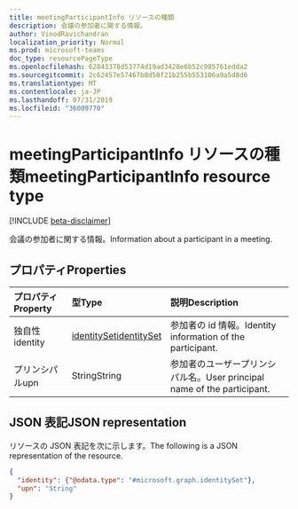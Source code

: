 ```yaml
---
title: meetingParticipantInfo リソースの種類
description: 会議の参加者に関する情報。
author: VinodRavichandran
localization_priority: Normal
ms.prod: microsoft-teams
doc_type: resourcePageType
ms.openlocfilehash: 62843378d53774d19ad3428e6b52c985761edda2
ms.sourcegitcommit: 2c62457e57467b8d50f21b255b553106a9a5d8d6
ms.translationtype: MT
ms.contentlocale: ja-JP
ms.lasthandoff: 07/31/2019
ms.locfileid: "36009770"
---
```

# <a name="meetingparticipantinfo-resource-type"></a><span data-ttu-id="02a2b-103">meetingParticipantInfo リソースの種類</span><span class="sxs-lookup"><span data-stu-id="02a2b-103">meetingParticipantInfo resource type</span></span>

[!INCLUDE [beta-disclaimer](../../includes/beta-disclaimer.md)]

<span data-ttu-id="02a2b-104">会議の参加者に関する情報。</span><span class="sxs-lookup"><span data-stu-id="02a2b-104">Information about a participant in a meeting.</span></span>

## <a name="properties"></a><span data-ttu-id="02a2b-105">プロパティ</span><span class="sxs-lookup"><span data-stu-id="02a2b-105">Properties</span></span>

| <span data-ttu-id="02a2b-106">プロパティ</span><span class="sxs-lookup"><span data-stu-id="02a2b-106">Property</span></span>       | <span data-ttu-id="02a2b-107">型</span><span class="sxs-lookup"><span data-stu-id="02a2b-107">Type</span></span>                          | <span data-ttu-id="02a2b-108">説明</span><span class="sxs-lookup"><span data-stu-id="02a2b-108">Description</span></span>                              |
|:---------------|:------------------------------|:-----------------------------------------|
| <span data-ttu-id="02a2b-109">独自性</span><span class="sxs-lookup"><span data-stu-id="02a2b-109">identity</span></span>       | [<span data-ttu-id="02a2b-110">identitySet</span><span class="sxs-lookup"><span data-stu-id="02a2b-110">identitySet</span></span>](identityset.md) | <span data-ttu-id="02a2b-111">参加者の id 情報。</span><span class="sxs-lookup"><span data-stu-id="02a2b-111">Identity information of the participant.</span></span> |
| <span data-ttu-id="02a2b-112">プリンシパル</span><span class="sxs-lookup"><span data-stu-id="02a2b-112">upn</span></span>            | <span data-ttu-id="02a2b-113">String</span><span class="sxs-lookup"><span data-stu-id="02a2b-113">String</span></span>                        | <span data-ttu-id="02a2b-114">参加者のユーザープリンシパル名。</span><span class="sxs-lookup"><span data-stu-id="02a2b-114">User principal name of the participant.</span></span>  |

## <a name="json-representation"></a><span data-ttu-id="02a2b-115">JSON 表記</span><span class="sxs-lookup"><span data-stu-id="02a2b-115">JSON representation</span></span>

<span data-ttu-id="02a2b-116">リソースの JSON 表記を次に示します。</span><span class="sxs-lookup"><span data-stu-id="02a2b-116">The following is a JSON representation of the resource.</span></span>

<!-- {
  "blockType": "resource",
  "optionalProperties": [

  ],
  "@odata.type": "microsoft.graph.meetingParticipantInfo"
}-->
```json
{
  "identity": {"@odata.type": "#microsoft.graph.identitySet"},
  "upn": "String"
}
```

<!-- uuid: 8fcb5dbc-d5aa-4681-8e31-b001d5168d79
2015-10-25 14:57:30 UTC -->
<!--
{
  "type": "#page.annotation",
  "description": "meetingParticipantInfo resource",
  "keywords": "",
  "section": "documentation",
  "tocPath": "",
  "suppressions": []
}
-->
